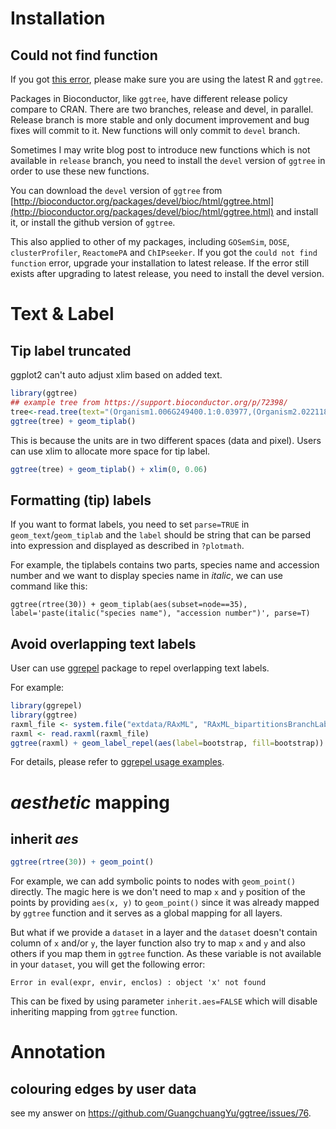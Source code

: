 <!-- addtoany:= -->

<link rel="stylesheet" href="https://guangchuangyu.github.io/css/font-awesome.min.css">


# <i class="fa fa-download"></i> Installation

## <i class="fa fa-angle-double-right"></i> Could not find function

If you got [this error](https://github.com/GuangchuangYu/ggtree/issues/12), please make sure you are using the latest R and `ggtree`.

Packages in Bioconductor, like `ggtree`, have different release policy compare to CRAN. There are two branches, release and devel, in parallel. Release branch is more stable and only document improvement and bug fixes will commit to it. New functions will only commit to `devel` branch.

Sometimes I may write blog post to introduce new functions which is not available in `release` branch, you need to install the `devel` version of `ggtree` in order to use these new functions.

You can download the `devel` version of `ggtree` from [http://bioconductor.org/packages/devel/bioc/html/ggtree.html](http://bioconductor.org/packages/devel/bioc/html/ggtree.html) and install it, or install the github version of `ggtree`.

This also applied to other of my packages, including `GOSemSim`, `DOSE`, `clusterProfiler`, `ReactomePA` and `ChIPseeker`. If you got the `could not find function` error, upgrade your installation to latest release. If the error still exists after upgrading to latest release, you need to install the devel version.


# <i class="fa fa-text-height"></i> Text & Label

## <i class="fa fa-angle-double-right"></i> Tip label truncated

ggplot2 can't auto adjust xlim based on added text.

```r
library(ggtree)
## example tree from https://support.bioconductor.org/p/72398/
tree<-read.tree(text="(Organism1.006G249400.1:0.03977,(Organism2.022118m:0.01337,(Organism3.J34265.1:0.00284,Organism4.G02633.1:0.00468)0.51:0.0104):0.02469);")
ggtree(tree) + geom_tiplab()
```

This is because the units are in two different spaces (data and pixel). Users can use xlim to allocate more space for tip label.

```r
ggtree(tree) + geom_tiplab() + xlim(0, 0.06)
```

## <i class="fa fa-angle-double-right"></i> Formatting (tip) labels

If you want to format labels, you need to set `parse=TRUE` in `geom_text`/`geom_tiplab` and the `label` should be string that can be parsed into expression and displayed as described in `?plotmath`.

For example, the tiplabels contains two parts, species name and accession number and we want to display species name in _italic_, we can use command like this:

```
ggtree(rtree(30)) + geom_tiplab(aes(subset=node==35), label='paste(italic("species name"), "accession number")', parse=T)
```

## <i class="fa fa-angle-double-right"></i> Avoid overlapping text labels

User can use [ggrepel](https://cran.r-project.org/web/packages/ggrepel/) package to repel overlapping text labels.

For example:

```r
library(ggrepel)
library(ggtree)
raxml_file <- system.file("extdata/RAxML", "RAxML_bipartitionsBranchLabels.H3", package="ggtree")
raxml <- read.raxml(raxml_file)
ggtree(raxml) + geom_label_repel(aes(label=bootstrap, fill=bootstrap))
```

For details, please refer to [ggrepel usage examples](https://cran.r-project.org/web/packages/ggrepel/vignettes/ggrepel.html).


# <i class="fa fa-map-marker"></i> _aesthetic_ mapping

## <i class="fa fa-angle-double-right"></i> inherit _aes_

```r
ggtree(rtree(30)) + geom_point()
```

For example, we can add symbolic points to nodes with `geom_point()` directly.
The magic here is we don't need to map `x` and `y` position of the points by providing `aes(x, y)` to `geom_point()` since it was already mapped by `ggtree` function and it serves as a global mapping for all layers.

But what if we provide a `dataset` in a layer and the `dataset` doesn't contain column of `x` and/or `y`,
the layer function also try to map `x` and `y` and also others if you map them in `ggtree` function.
As these variable is not available in your `dataset`, you will get the following error:

```
Error in eval(expr, envir, enclos) : object 'x' not found
```

This can be fixed by using parameter `inherit.aes=FALSE` which will disable inheriting mapping from `ggtree` function.


# <i class="fa fa-tree"></i> Annotation

## <i class="fa fa-angle-double-right"></i> colouring edges by user data

see my answer on <https://github.com/GuangchuangYu/ggtree/issues/76>.
